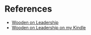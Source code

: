 # References

- [Wooden on Leadership](https://example.com)
- [Wooden on Leadership on my Kindle](https://read.amazon.com/?asin=B000SEHJHK&ref_=kwl_kr_iv_rec_7)
